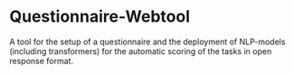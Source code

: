 # Questionnaire-Webtool

A tool for the setup of a questionnaire and the deployment of NLP-models (including transformers) for the automatic scoring of the tasks in open response format. 

